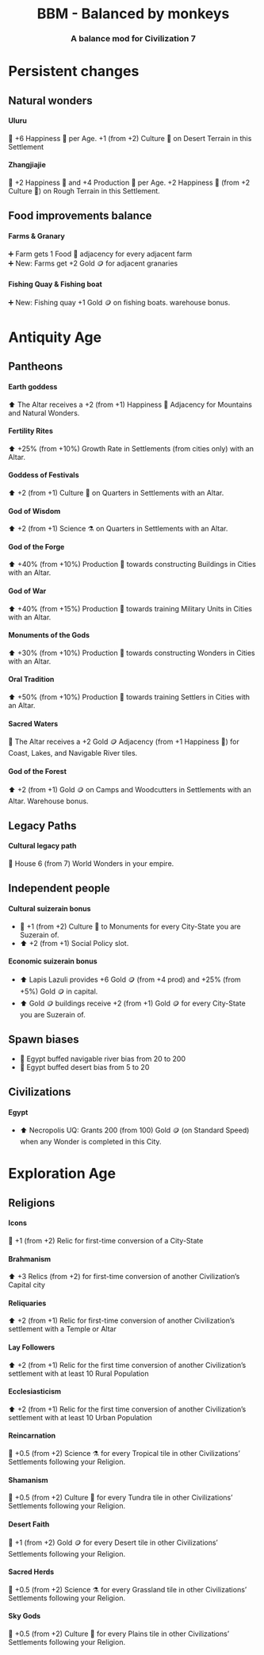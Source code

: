 <center><h1>BBM - Balanced by monkeys</h1></center>
<center><h3>A balance mod for Civilization 7</h3></center>

# Persistent changes
## Natural wonders
#### Uluru
:small_red_triangle_down: +6  Happiness :slightly_smiling_face: per Age. +1 (from +2) Culture :musical_note: on Desert Terrain in this Settlement

#### Zhangjiajie 
:small_red_triangle_down: +2  Happiness :slightly_smiling_face: and +4 Production :hammer: per Age. +2  Happiness :slightly_smiling_face: (from +2 Culture :musical_note:) on Rough Terrain in this Settlement.

## Food improvements balance
#### Farms & Granary
:heavy_plus_sign: Farm gets 1 Food :corn: adjacency for every adjacent farm \
:heavy_plus_sign: New: Farms get +2 Gold :coin: for adjacent granaries

#### Fishing Quay & Fishing boat
:heavy_plus_sign: New: Fishing quay +1 Gold :coin: on fishing boats. warehouse bonus.


# Antiquity Age
## Pantheons
#### Earth goddess
:arrow_up: The Altar receives a +2 (from +1)  Happiness :slightly_smiling_face: Adjacency for Mountains and Natural Wonders.

#### Fertility Rites
:arrow_up: +25% (from +10%) Growth Rate in Settlements (from cities only) with an Altar.

#### Goddess of Festivals
:arrow_up: +2 (from +1) Culture :musical_note: on Quarters in Settlements with an Altar.

#### God of Wisdom
:arrow_up: +2 (from +1) Science :alembic: on Quarters in Settlements with an Altar.

#### God of the Forge
:arrow_up: +40% (from +10%) Production :hammer: towards constructing Buildings in Cities with an Altar.

#### God of War
:arrow_up: +40% (from +15%) Production :hammer: towards training Military Units in Cities with an Altar.

#### Monuments of the Gods
:arrow_up: +30% (from +10%) Production :hammer: towards constructing Wonders in Cities with an Altar.

#### Oral Tradition
:arrow_up: +50% (from +10%) Production :hammer: towards training Settlers in Cities with an Altar.

#### Sacred Waters
:twisted_rightwards_arrows: The Altar receives a +2 Gold :coin: Adjacency (from +1  Happiness :slightly_smiling_face:) for Coast, Lakes, and Navigable River tiles.

#### God of the Forest
:arrow_up: +2 (from +1) Gold :coin: on Camps and Woodcutters in Settlements with an Altar. Warehouse bonus.

## Legacy Paths
#### Cultural legacy path
:twisted_rightwards_arrows: House 6 (from 7) World Wonders in your empire. 

## Independent people
#### Cultural suizerain bonus
- :small_red_triangle_down: +1 (from +2) Culture :musical_note: to Monuments for every City-State you are Suzerain of.
- :arrow_up: +2 (from +1) Social Policy slot.

#### Economic suizerain bonus
- :arrow_up: Lapis Lazuli provides +6 Gold :coin: (from +4 prod) and +25% (from +5%) Gold :coin: in capital.
- :arrow_up: Gold :coin: buildings receive +2 (from +1) Gold :coin: for every City-State you are Suzerain of.

## Spawn biases
- :twisted_rightwards_arrows: Egypt buffed navigable river bias from 20 to 200
- :twisted_rightwards_arrows: Egypt buffed desert bias from 5 to 20

## Civilizations
#### Egypt
- :arrow_up: Necropolis UQ: Grants 200 (from 100) Gold :coin: (on Standard Speed) when any Wonder is completed in this City.

# Exploration Age
## Religions
#### Icons
:small_red_triangle_down: +1 (from +2) Relic for first-time conversion of a City-State

#### Brahmanism
:arrow_up: +3 Relics (from +2) for first-time conversion of another Civilization’s Capital city

#### Reliquaries
:arrow_up: +2 (from +1) Relic for first-time conversion of another Civilization’s settlement with a Temple or Altar

#### Lay Followers
:arrow_up: +2 (from +1) Relic for the first time conversion of another Civilization’s settlement with at least 10 Rural Population

#### Ecclesiasticism
:arrow_up: +2 (from +1) Relic for the first time conversion of another Civilization’s settlement with at least 10 Urban Population

#### Reincarnation
:small_red_triangle_down: +0.5 (from +2) Science :alembic: for every Tropical tile in other Civilizations’ Settlements following your Religion.

#### Shamanism
:small_red_triangle_down: +0.5 (from +2) Culture :musical_note: for every Tundra tile in other Civilizations’ Settlements following your Religion.

#### Desert Faith
:small_red_triangle_down: +1 (from +2) Gold :coin: for every Desert tile in other Civilizations’ Settlements following your Religion.

#### Sacred Herds
:small_red_triangle_down: +0.5 (from +2) Science :alembic: for every Grassland tile in other Civilizations’ Settlements following your Religion.

#### Sky Gods
:small_red_triangle_down: +0.5 (from +2) Culture :musical_note: for every Plains tile in other Civilizations’ Settlements following your Religion.